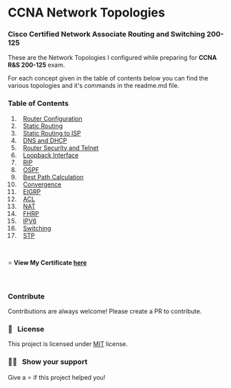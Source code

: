# CCNA Network Topologies

### Cisco Certified Network Associate Routing and Switching 200-125

These are the Network Topologies I configured while preparing for **CCNA R&S 200-125** exam.

For each concept given in the table of contents below you can find the various topologies and it's commands in the readme.md file.

### Table of Contents
01. &nbsp;&nbsp; [Router Configuration](https://github.com/Sumanth-Talluri/CCNA-Network-Topologies/tree/master/1.%20Router%20Configuration)
02. &nbsp;&nbsp; [Static Routing](https://github.com/Sumanth-Talluri/CCNA-Network-Topologies/tree/master/02.%20Static%20Routing)
03. &nbsp;&nbsp; [Static Routing to ISP](https://github.com/Sumanth-Talluri/CCNA-Network-Topologies/tree/master/03.%20Static%20Routing%20to%20ISP)
04. &nbsp;&nbsp; [DNS and DHCP](https://github.com/Sumanth-Talluri/CCNA-Network-Topologies/tree/master/04.%20DNS%20and%20DHCP)
05. &nbsp;&nbsp; [Router Security and Telnet](https://github.com/Sumanth-Talluri/CCNA-Network-Topologies/tree/master/05.%20Router%20Security%20and%20Telnet)
06. &nbsp;&nbsp; [Loopback Interface](https://github.com/Sumanth-Talluri/CCNA-Network-Topologies/tree/master/06.%20Loopback%20Interface)
07. &nbsp;&nbsp; [RIP](https://github.com/Sumanth-Talluri/CCNA-Network-Topologies/tree/master/07.%20RIP)
08. &nbsp;&nbsp; [OSPF](https://github.com/Sumanth-Talluri/CCNA-Network-Topologies/tree/master/08.%20OSPF)
09. &nbsp;&nbsp; [Best Path Calculation](https://github.com/Sumanth-Talluri/CCNA-Network-Topologies/tree/master/09.%20Best%20Path%20Calculation)
10. &nbsp;&nbsp; [Convergence](https://github.com/Sumanth-Talluri/CCNA-Network-Topologies/tree/master/10.%20Convergence)
11. &nbsp;&nbsp; [EIGRP](https://github.com/Sumanth-Talluri/CCNA-Network-Topologies/tree/master/11.%20EIGRP)
12. &nbsp;&nbsp; [ACL](https://github.com/Sumanth-Talluri/CCNA-Network-Topologies/tree/master/12.%20ACL)
13. &nbsp;&nbsp; [NAT](https://github.com/Sumanth-Talluri/CCNA-Network-Topologies/tree/master/13.%20NAT)
14. &nbsp;&nbsp; [FHRP](https://github.com/Sumanth-Talluri/CCNA-Network-Topologies/tree/master/14.%20FHRP)
15. &nbsp;&nbsp; [IPV6](https://github.com/Sumanth-Talluri/CCNA-Network-Topologies/tree/master/15.%20IPV6)
16. &nbsp;&nbsp; [Switching](https://github.com/Sumanth-Talluri/CCNA-Network-Topologies/tree/master/16.%20Switching)
17. &nbsp;&nbsp; [STP](https://github.com/Sumanth-Talluri/CCNA-Network-Topologies/tree/master/17.%20STP)


&nbsp;

:star: **View My Certificate [here](https://www.youracclaim.com/earner/earned/share/a8572ef5-da29-460d-bfb8-998c99191aee)**

&nbsp;

### Contribute

Contributions are always welcome! Please create a PR to contribute.

### :pencil: &nbsp; License

This project is licensed under [MIT](https://opensource.org/licenses/MIT) license.

### :man_astronaut: &nbsp; Show your support

Give a ⭐️ if this project helped you!

